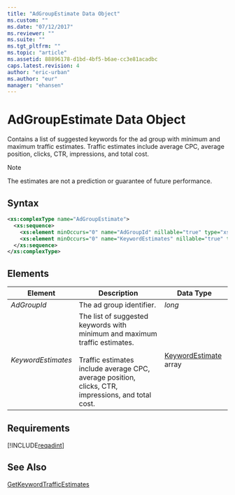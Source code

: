 ```yaml
---
title: "AdGroupEstimate Data Object"
ms.custom: ""
ms.date: "07/12/2017"
ms.reviewer: ""
ms.suite: ""
ms.tgt_pltfrm: ""
ms.topic: "article"
ms.assetid: 88896178-d1bd-4bf5-b6ae-cc3e81acadbc
caps.latest.revision: 4
author: "eric-urban"
ms.author: "eur"
manager: "ehansen"
---
```

# AdGroupEstimate Data Object
Contains a list of suggested keywords for the ad group with minimum and maximum traffic estimates. Traffic estimates include average CPC, average position, clicks, CTR, impressions, and total cost.

> [!NOTE]
> The estimates are not a prediction or guarantee of future performance.

## Syntax

```xml
<xs:complexType name="AdGroupEstimate">
  <xs:sequence>
    <xs:element minOccurs="0" name="AdGroupId" nillable="true" type="xs:long"/>
    <xs:element minOccurs="0" name="KeywordEstimates" nillable="true" type="tns:ArrayOfKeywordEstimate"/>
  </xs:sequence>
</xs:complexType>
```

## <a name="Elements"></a>Elements

|Element|Description|Data Type|
|-----------|---------------|-------------|
|*AdGroupId*|The ad group identifier.|*long*|
|*KeywordEstimates*|The list of suggested keywords with minimum and maximum traffic estimates.<br/><br/>Traffic estimates include average CPC, average position, clicks, CTR, impressions, and total cost.|[KeywordEstimate](../adinsight-api/keywordestimate-data-object.md) array|

## Requirements
[!INCLUDE[reqadint](../adinsight-api/includes/reqadint.md)]
## See Also
[GetKeywordTrafficEstimates](../adinsight-api/getkeywordtrafficestimates-service-operation.md)  

